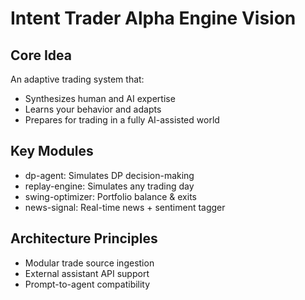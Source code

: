 # Intent Trader Alpha Engine Vision

## Core Idea
An adaptive trading system that:
- Synthesizes human and AI expertise
- Learns your behavior and adapts
- Prepares for trading in a fully AI-assisted world

## Key Modules
- dp-agent: Simulates DP decision-making
- replay-engine: Simulates any trading day
- swing-optimizer: Portfolio balance & exits
- news-signal: Real-time news + sentiment tagger

## Architecture Principles
- Modular trade source ingestion
- External assistant API support
- Prompt-to-agent compatibility
